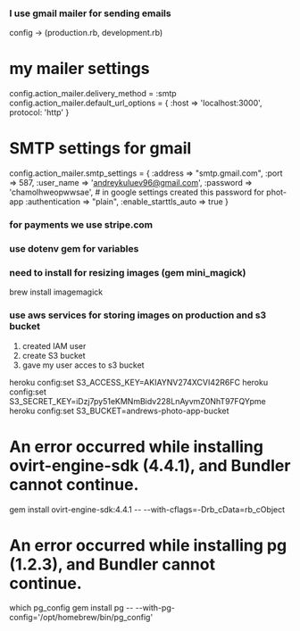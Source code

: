 ### I use gmail mailer for sending emails
  config -> (production.rb, development.rb)

  # my mailer settings
  config.action_mailer.delivery_method = :smtp
  config.action_mailer.default_url_options = { :host => 'localhost:3000', protocol: 'http' }
  # SMTP settings for gmail
  config.action_mailer.smtp_settings = {
    :address              => "smtp.gmail.com",
    :port                 => 587,
    :user_name            => 'andreykuluev96@gmail.com',
    :password             => 'chamolhweopwwsae', # in google settings created this password for phot-app
    :authentication       => "plain",
    :enable_starttls_auto => true
  }

### for payments we use stripe.com

### use dotenv gem for variables

### need to install for resizing images (gem mini_magick)
brew install imagemagick

### use aws services for storing images on production and s3 bucket
1) created IAM user
2) create S3 bucket
3) gave my user acces to s3 bucket

heroku config:set S3_ACCESS_KEY=AKIAYNV274XCVI42R6FC
heroku config:set S3_SECRET_KEY=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
heroku config:set S3_BUCKET=andrews-photo-app-bucket

# An error occurred while installing ovirt-engine-sdk (4.4.1), and Bundler cannot continue.
gem install ovirt-engine-sdk:4.4.1 -- --with-cflags=-Drb_cData=rb_cObject

# An error occurred while installing pg (1.2.3), and Bundler cannot continue.
which pg_config
gem install pg -- --with-pg-config='/opt/homebrew/bin/pg_config'